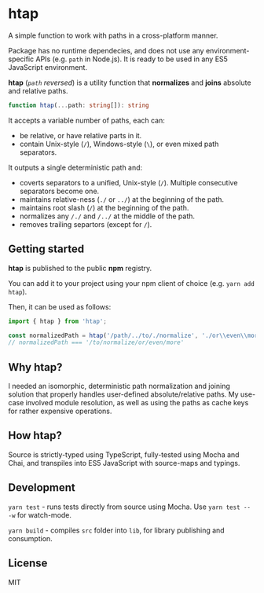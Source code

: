 # htap

A simple function to work with paths in a cross-platform manner.

Package has no runtime dependecies, and does not use any environment-specific APIs (e.g. `path` in Node.js).
It is ready to be used in any ES5 JavaScript environment.

**htap** (*`path` reversed*) is a utility function that **normalizes** and **joins** absolute and relative paths.

```ts
function htap(...path: string[]): string
```

It accepts a variable number of paths, each can:
- be relative, or have relative parts in it.
- contain Unix-style (`/`), Windows-style (`\`), or even mixed path separators.

It outputs a single deterministic path and:
- coverts separators to a unified, Unix-style (`/`). Multiple consecutive separators become one.
- maintains relative-ness (`./` or `../`) at the beginning of the path.
- maintains root slash (`/`) at the beginning of the path.
- normalizes any `/./` and `/../` at the middle of the path.
- removes trailing separtors (except for `/`).

## Getting started

**htap** is published to the public **npm** registry.

You can add it to your project using your npm client of choice (e.g. `yarn add htap`).

Then, it can be used as follows:
```ts
import { htap } from 'htap';

const normalizedPath = htap('/path/../to/./normalize', './or\\even\\more\\');
// normalizedPath === '/to/normalize/or/even/more'
```

## Why **htap**?

I needed an isomorphic, deterministic path normalization and joining solution that properly handles user-defined absolute/relative paths.
My use-case involved module resolution, as well as using the paths as cache keys for rather expensive operations.

## How **htap**?

Source is strictly-typed using TypeScript, fully-tested using Mocha and Chai, and transpiles into ES5 JavaScript with source-maps and typings.

## Development

`yarn test` - runs tests directly from source using Mocha. Use `yarn test -- -w` for watch-mode.

`yarn build` - compiles `src` folder into `lib`, for library publishing and consumption.

## License

MIT
